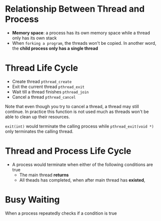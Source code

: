# Relationship Between Thread and Process

- **Memory space**: a process has its own memory space while a thread only has
  its own stack
- When `forking a program`, the threads won't be copied. In another word,
  the **child process only has a single thread**

# Thread Life Cycle

- Create thread `pthread_create`
- Exit the current thread `pthread_exit`
- Wait till a thread finishes `pthread_join`
- Cancel a thread `pthread_cancel`

Note that even though you try to cancel a thread, a thread may still continue.
In practice this function is not used much as threads won't be able to clean
up their resources.

`exit(int)` would terminate the calling process while `pthread_exit(void *)`
only terminates the calling thread.

# Thread and Process Life Cycle

- A process would terminate when either of the following conditions are true
  - The main thread **returns**
  - All theads has completed, when after main thread has **existed**,

# Busy Waiting

When a process repeatedly checks if a condition is true
